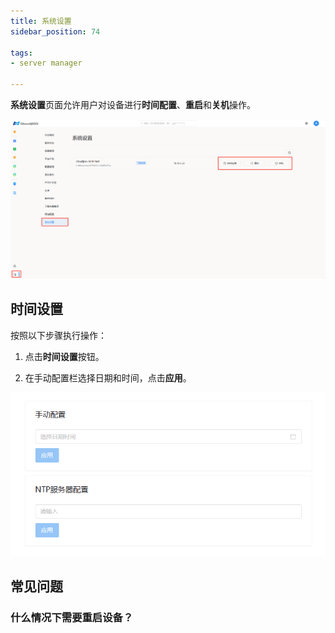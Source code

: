 ```yaml
---
title: 系统设置
sidebar_position: 74

tags: 
- server manager

---
```


**系统设置**页面允许用户对设备进行**时间配置**、**重启**和**关机**操作。

![系统设置](./系统设置.png "系统设置")

## 时间设置

按照以下步骤执行操作：

1. 点击**时间设置**按钮。

2. 在手动配置栏选择日期和时间，点击**应用**。

![时间设置](./时间设置.png "时间设置")

## 常见问题

### 什么情况下需要重启设备？